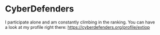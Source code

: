# CyberDefenders
I participate alone and am constantly climbing in the ranking. You can have a look at my profile right there: https://cyberdefenders.org/profile/extiop